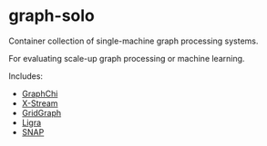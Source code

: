# graph-solo

Container collection of single-machine graph processing systems.

For evaluating scale-up graph processing or machine learning.

Includes:

* [GraphChi](https://github.com/GraphChi/graphchi-cpp)
* [X-Stream](https://github.com/epfl-labos/x-stream)
* [GridGraph](https://github.com/thu-pacman/GridGraph)
* [Ligra](https://github.com/jshun/ligra)
* [SNAP](https://github.com/snap-stanford/snap)

